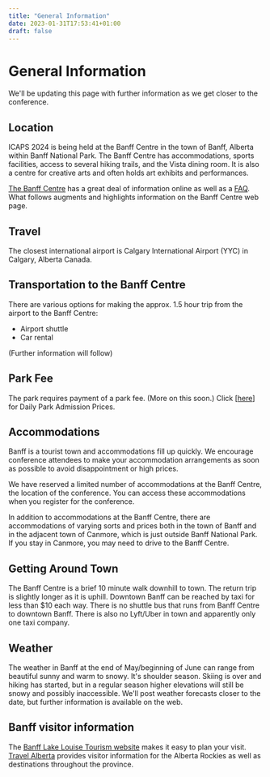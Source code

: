 ```yaml
---
title: "General Information"
date: 2023-01-31T17:53:41+01:00
draft: false
---
```


# General Information

We'll be updating this page with further information as we get closer to the conference.

## Location

ICAPS 2024 is being held at the Banff Centre in the town of Banff, Alberta within Banff National Park. The Banff Centre has accommodations, sports facilities, access to several hiking trails, and the Vista dining room. It is also a centre for creative arts and often holds art exhibits and performances.

[The Banff Centre](https://www.banffcentre.ca/conferences/destination) has a great deal of information online as well as a [FAQ](https://www.banffcentre.ca/frequently-asked-questions-about-banff-centre). What follows augments and highlights information on the Banff Centre web page.

## Travel

The closest international airport is Calgary International Airport (YYC) in Calgary, Alberta Canada.

## Transportation to the Banff Centre

There are various options for making the approx. 1.5 hour trip from the airport to the Banff Centre:

- Airport shuttle
- Car rental

(Further information will follow)

## Park Fee

The park requires payment of a park fee. (More on this soon.) Click [[here](http://www.pc.gc.ca/apps/tarifs-fees/tarif-fee_E.asp?Park=1)] for Daily Park Admission Prices.

## Accommodations

Banff is a tourist town and accommodations fill up quickly. We encourage conference attendees to make your accommodation arrangements as soon as possible to avoid disappointment or high prices.

We have reserved a limited number of accommodations at the Banff Centre, the location of the conference.  You can access these accommodations when you register for the conference.

In addition to accommodations at the Banff Centre, there are accommodations of varying sorts and prices both in the town of Banff and in the adjacent town of Canmore, which is just outside Banff National Park. If you stay in Canmore, you may need to drive to the Banff Centre.

## Getting Around Town

The Banff Centre is a brief 10 minute walk downhill to town. The return trip is slightly longer as it is uphill. Downtown Banff can be reached by taxi for less than $10 each way. There is no shuttle bus that runs from Banff Centre to downtown Banff. There is also no Lyft/Uber in town and apparently only one taxi company.

## Weather

The weather in Banff at the end of May/beginning of June can range from beautiful sunny and warm to snowy. It's shoulder season. Skiing is over and hiking has started, but in a regular season higher elevations will still be snowy and possibly inaccessible.  We'll post weather forecasts closer to the date, but further information is available on the web.

## Banff visitor information

The [Banff Lake Louise Tourism website](http://www.banfflakelouise.com/) makes it easy to plan your visit. [Travel Alberta](http://travelalberta.com/) provides visitor information for the Alberta Rockies as well as destinations throughout the province.

